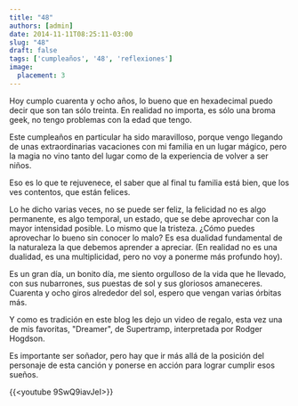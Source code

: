 ```yaml
---
title: "48"
authors: [admin]
date: 2014-11-11T08:25:11-03:00
slug: "48"
draft: false
tags: ['cumpleaños', '48', 'reflexiones']
image:
  placement: 3
---
```


Hoy cumplo cuarenta y ocho años, lo bueno que en hexadecimal puedo decir
que son tan sólo treinta. En realidad no importa, es sólo una broma
geek, no tengo problemas con la edad que tengo.

Este cumpleaños en particular ha sido maravilloso, porque vengo llegando
de unas extraordinarias vacaciones con mi familia en un lugar mágico,
pero la magia no vino tanto del lugar como de la experiencia de volver a
ser niños.

Eso es lo que te rejuvenece, el saber que al final tu familia está bien,
que los ves contentos, que están felices.

Lo he dicho varias veces, no se puede ser feliz, la felicidad no es algo
permanente, es algo temporal, un estado, que se debe aprovechar con la
mayor intensidad posible. Lo mismo que la tristeza. ¿Cómo puedes
aprovechar lo bueno sin conocer lo malo? Es esa dualidad fundamental de
la naturaleza la que debemos aprender a apreciar. (En realidad no es una
dualidad, es una multiplicidad, pero no voy a ponerme más profundo hoy).

Es un gran día, un bonito día, me siento orgulloso de la vida que he
llevado, con sus nubarrones, sus puestas de sol y sus gloriosos
amaneceres. Cuarenta y ocho giros alrededor del sol, espero que vengan
varias órbitas más.

Y como es tradición en este blog les dejo un video de regalo, esta vez
una de mis favoritas, \"Dreamer\", de Supertramp, interpretada por
Rodger Hogdson. 

Es importante ser soñador, pero hay que ir más allá de la posición del
personaje de esta canción y ponerse en acción para lograr cumplir esos
sueños.

{{<youtube 9SwQ9iavJeI>}}


